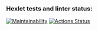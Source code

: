 ### Hexlet tests and linter status:
[![Maintainability](https://api.codeclimate.com/v1/badges/529454bb5f88ad184ea6/maintainability)](https://codeclimate.com/github/Natabula/frontend-project-44/maintainability)
[![Actions Status](https://github.com/Natabula/frontend-project-44/actions/workflows/hexlet-check.yml/badge.svg)](https://github.com/Natabula/frontend-project-44/actions)